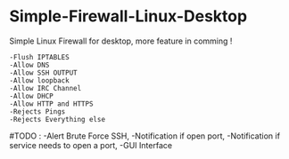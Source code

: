 # Simple-Firewall-Linux-Desktop
Simple Linux Firewall for desktop, more feature in comming !

	-Flush IPTABLES
	-Allow DNS
	-Allow SSH OUTPUT
	-Allow loopback
	-Allow IRC Channel
	-Allow DHCP
	-Allow HTTP and HTTPS
	-Rejects Pings
	-Rejects Everything else



#TODO : 
	-Alert Brute Force SSH,
	-Notification if open port,
	-Notification if service needs to open a port,
	-GUI Interface
